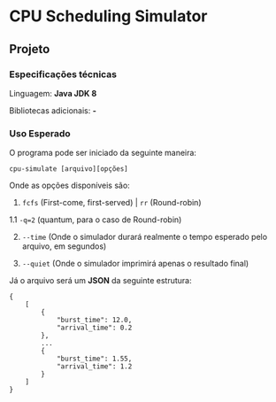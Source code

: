 # CPU Scheduling Simulator #

## Projeto ##

### Especificações técnicas ###

Linguagem: **Java JDK 8**

Bibliotecas adicionais: **-**

### Uso Esperado ###

O programa pode ser iniciado da seguinte maneira:

`cpu-simulate [arquivo][opções]`

Onde as opções disponíveis são:

1. `fcfs` (First-come, first-served) | `rr` (Round-robin)

1.1 `-q=2` (quantum, para o caso de Round-robin)

2. `--time` (Onde o simulador durará realmente o tempo esperado pelo arquivo, em segundos)

3. `--quiet` (Onde o simulador imprimirá apenas o resultado final)

Já o arquivo será um **JSON** da seguinte estrutura:

```
{
    [
        {
            "burst_time": 12.0,
            "arrival_time": 0.2
        },
        ...
        {
            "burst_time": 1.55,
            "arrival_time": 1.2
        }
    ]
}
```
